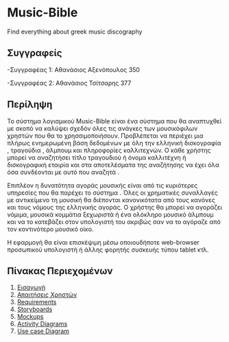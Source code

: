 # Music-Bible
Find everything about greek music discography

## Συγγραφείς
-Συγγραφέας 1: Αθανάσιος Αξενόπουλος  350

-Συγγραφέας 2: Αθανάσιος Τσίτσαρης   377

## Περίληψη

Το σύστημα λογισμικού Music-Bible είναι ένα σύστημα που θα αναπτυχθεί με σκοπό να καλύψει σχεδόν όλες τις ανάγκες των μουσικόφιλων χρηστών που θα το χρησσιμοποιήσουν. Προβλέπεται να περιέχει μια πλήρως ενημερωμένη βάση δεδομένων με όλη την ελληνική δισκογραφία , τραγούδια , άλμπουμ και πληροφορίες καλλιτεχνών. Ο κάθε χρήστης μπορεί να αναζητήσει τίτλο τραγουδιού ή όνομα καλλιτέχνη ή δισκογραφική εταιρία και στα αποτελέσματα της αναζήτησης να έχει όλα όσα συνδέονται με αυτό που αναζητά .

Επιπλέον η δυνατότητα αγοράς μουσικής είναι από τις κυριότερες υπηρεσίες που θα παρέχει το σύστημα . Όλες οι χρηματικές συναλλαγές με αντικείμενο τη μουσική θα διέπονται κανονικότατα από τους κανόνες και τους νόμους της ελληνικής αγοράς. Ο χρήστης θα μπορεί να αγοράζει νόμιμα, μουσικά κομμάτια ξεχωριστά ή ένα ολόκληρο μουσικό άλμπουμ και να το κατεβάζει στον υπολογιστή  του ακριβώς σαν να το αγόραζε από τον κοντινότερο μουσικό οίκο. 

Η εφαρμογή θα είναι επισκέψιμη μέσω οποιουδήποτε web-browser προσωπικού υπολογιστή ή άλλης φορητής συσκευής τύπου tablet κτλ. 

## Πίνακας Περιεχομένων

1. [Εισαγωγή](https://github.com/dexiakyriou/Music-Bible/blob/master/documentation/intro.md)
2. [Απαιτήσεις Χρηστών](https://github.com/dexiakyriou/Music-Bible/blob/master/documentation/requirements.md)
3. [Requirements](https://github.com/dexiakyriou/Music-Bible/tree/master/requirements)
4. [Storyboards](https://github.com/dexiakyriou/Music-Bible/tree/master/documentation)
5. [Mockups](https://github.com/dexiakyriou/Music-Bible/tree/master/mockups)
6. [Activity Diagrams](https://github.com/dexiakyriou/Music-Bible/tree/master/Activity_Diagrams)
7. [Use case Diagram](https://github.com/dexiakyriou/Music-Bible/tree/master/Use%20Case%20Diagram)

